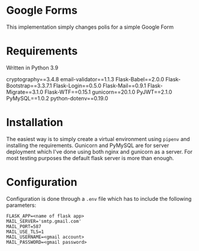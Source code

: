 # Google Forms
This implementation simply changes polis for a simple Google Form

# Requirements
Written in Python 3.9

cryptography==3.4.8
email-validator==1.1.3
Flask-Babel==2.0.0
Flask-Bootstrap==3.3.7.1
Flask-Login==0.5.0
Flask-Mail==0.9.1
Flask-Migrate==3.1.0
Flask-WTF==0.15.1
gunicorn==20.1.0
PyJWT==2.1.0
PyMySQL==1.0.2
python-dotenv==0.19.0

# Installation
The easiest way is to simply create a virtual environment using `pipenv` and installing the requirements. Gunicorn and PyMySQL are for server deployment which I've done using both nginx and gunicorn as a server. For most testing purposes the default flask server is more than enough.

# Configuration
Configuration is done through a `.env` file which has to include the following parameters:
```
FLASK_APP=<name of flask app>
MAIL_SERVER='smtp.gmail.com'
MAIL_PORT=587
MAIL_USE_TLS=1
MAIL_USERNAME=<gmail account>
MAIL_PASSWORD=<gmail password>
```


